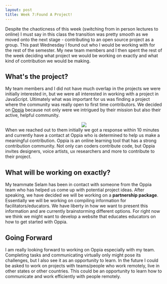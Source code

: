```yaml
---
layout: post
title: Week 7:Found A Project!
---
```


Despite the chaoticness of this week (switching from in person lectures to online) I must say in this class the transition was pretty smooth as we moved onto the next stage - contributing to an open source project as a group. This past Wednesday I found out who I would be working with for the rest of the semester. My new team members and I then spent the rest of the week deciding what project we would be working on exactly and what kind of contribution we would be making. 

## What's the project?
My team members and I did not have much overlap in the projects we were initially interested in, but we were all interested in working with a project in JavaScript. Ultimately what was important for us was finding a project where the community was really open to first time contributors. We decided on [Oppia](https://www.oppia.org/splash) because not only were we intrigued by their mission but also their active, helpful community. 
<div align="center"><img src="https://repository-images.githubusercontent.com/40687563/6ebdd900-b879-11e9-927a-490af85f8567"/> </div> 
When we reached out to them initially we got a response within 10 minutes and currently have a contact at Oppia who is determined to help us make a meaningful contribution. Oppia is an online learning tool that has a strong contribution community. Not only can coders contribute code, but Oppia invites designers, voice artists, ux researchers and more to contribute to their project. 

## What will be working on exactly?
My teammate Selam has been in contact with someone from the Oppia team who has helped us come up with potential project ideas. After speaking, we have decided we will be working on a **partnership package**. Essentially we will be working on compiling information for facilitators/educators. We have liberty in how we want to present this information and are currently brainstorming different options. For right now we think we might want to develop a website that educates educators on how to get started with Oppia. 

## Going Forward
I am really looking forward to working on Oppia especially with my team. Completing tasks and communicating virtually only might pose its challenges, but I also see it as an opportunity to learn. In the future I could be asked to work on projects with teams/people who work remotely, live in other states or other countries. This could be an opportunity to learn how to communicate and work efficiently with people remotely. 





